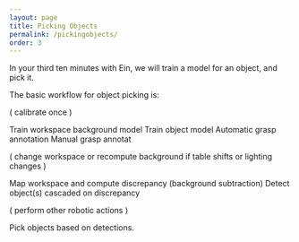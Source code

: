 ```yaml
---
layout: page
title: Picking Objects
permalink: /pickingobjects/
order: 3
---
```


In your third ten minutes with Ein, we will train a model for an
object, and pick it.



The basic workflow for object picking is:

( calibrate once )

Train workspace background  model
Train object model
  Automatic grasp annotation
    Manual grasp annotat

( change workspace or recompute background if table shifts or lighting changes )

Map workspace and compute discrepancy (background subtraction)
Detect object(s) cascaded on discrepancy

( perform other robotic actions )

Pick objects based on detections.




